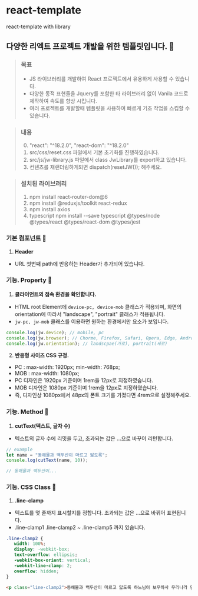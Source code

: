 # react-template
 react-template with library

## 다양한 리엑트 프로젝트 개발을 위한 템플릿입니다. :butterfly:


> ### 목표
> - JS 라이브러리를 개발하여 React 프로젝트에서 유용하게 사용할 수 있습니다.
> - 다양한 동적 표현들을 Jquery를 포함한 타 라이브러리 없이 Vanila 코드로 제작하여 속도를 향상 시킵니다.
> - 여러 프로젝트를 개발할때 템플릿을 사용하여 빠르게 기초 작업을 스킵할 수 있습니다.


> ### 내용
> 0. "react": "^18.2.0", "react-dom": "^18.2.0"
> 1. src/css/reset.css 파일에서 기본 초기화를 진행하였습니다.
> 2. src/js/jw-library.js 파일에서 class JwLibrary를 export하고 있습니다.
> 3. 컨텐츠를 재랜더링하게되면 dispatch(resetJW()); 해주세요.


> ### 설치된 라이브러리
> 1. npm install react-router-dom@6
> 2. npm install @reduxjs/toolkit react-redux
> 3. npm install axios
> 4. typescript npm install --save typescript @types/node @types/react @types/react-dom @types/jest

 ### 기본 컴포넌트 :cookie:
 1. **Header**
 - URL 첫번째 path에 반응하는 Header가 추가되어 있습니다.

 ### 기능. Property :cookie:
 1. **클라이언트의 접속 환경을 확인합니다.**
 - HTML root Element에 `device-pc, device-mob` 클래스가 적용되며, 화면의 orientation에 따라서 "landscape", "portrait" 클래스가 적용됩니다.
 - `jw-pc, jw-mob` 클래스를 이용하면 원하는 환경에서만 요소가 보입니다.
```javascript
console.log(jw.device); // mobile, pc
console.log(jw.browser); // Chorme, Firefox, Safari, Opera, Edge, Android, iPhone
console.log(jw.orientation); // landscpae(가로), portrait(세로)
```

 2. **반응형 사이즈 CSS 규정.**
 - PC : max-width: 1920px; min-width: 768px;
 - MOB : max-width: 1080px;
 - PC 디자인은 1920px 기준이며 1rem을 12px로 지정하였습니다.
 - MOB 디자인은 1080px 기준이며 1rem을 12px로 지정하였습니다. 
 - 즉, 디자인상 1080px에서 48px의 폰트 크기를 가졌다면 4rem으로 설정해주세요.

 ### 기능. Method :cookie:
  1. **cutText(텍스트, 글자 수)**
  - 텍스트의 글자 수에 리밋을 두고, 초과되는 값은 ...으로 바꾸어 리턴합니다.
```javascript
// example
let name = "동해물과 백두산이 마르고 닳도록";
console.log(cutText(name, 10));

// 동해물과 백두산이...
```

 ### 기능. CSS Class :cookie:
 1. **.line-clamp**
 - 텍스트를 몇 줄까지 표시할지를 정합니다. 초과되는 값은 ...으로 바뀌어 표현됩니다.
 - .line-clamp1 .line-clamp2 ~ .line-clamp5 까지 있습니다.
 ```css
 .line-clamp2 {
    width: 100%;
    display: -webkit-box;
    text-overflow: ellipsis;
    -webkit-box-orient: vertical;
    -webkit-line-clamp: 2;
    overflow: hidden;
}
 ```
 ```html
 <p class="line-clamp2">동해물과 백두산이 마르고 닳도록 하느님이 보우하사 우리나라 만세 무궁화 삼천리 화려 강산 대한사람 대한으로 길이 보전하세</p>
 ```